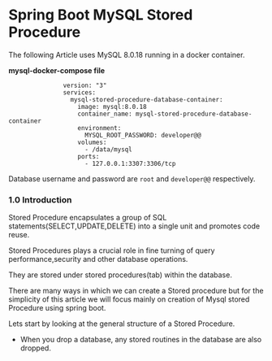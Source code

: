 # Spring Boot MySQL Stored Procedure
The following Article uses MySQL 8.0.18 running in a docker container.

**mysql-docker-compose file**
   
                   version: "3"
                   services:
                     mysql-stored-procedure-database-container:
                       image: mysql:8.0.18
                       container_name: mysql-stored-procedure-database-container
                       environment:
                         MYSQL_ROOT_PASSWORD: developer@@
                       volumes:
                         - /data/mysql
                       ports:
                         - 127.0.0.1:3307:3306/tcp

 Database username and password are  `root` and  `developer@@` respectively.
 
 ### 1.0 Introduction
Stored Procedure encapsulates a group of SQL statements(SELECT,UPDATE,DELETE) into a single unit and promotes code reuse.

Stored Procedures plays a crucial role in fine turning of query performance,security and other database operations.

They are stored under stored procedures(tab) within the database.
     


          
 
 There are many ways in which we can create a Stored procedure but for the simplicity of this article
 we will focus mainly on creation of Mysql stored Procedure using spring boot.
 
 Lets start by looking at the general structure of a Stored Procedure.
 
 - When you drop a database, any stored routines in the database are also dropped.
